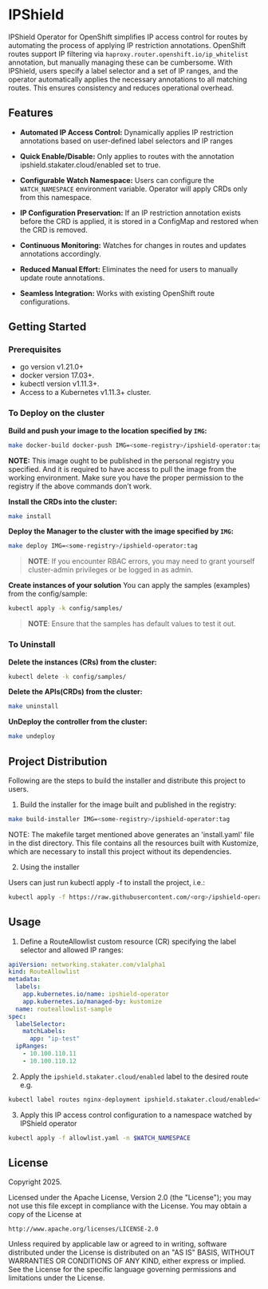 # IPShield

IPShield Operator for OpenShift simplifies IP access control for routes by automating the process of applying IP restriction annotations. OpenShift routes support IP filtering via `haproxy.router.openshift.io/ip_whitelist` annotation, but manually managing these can be cumbersome. With IPShield, users specify a label selector and a set of IP ranges, and the operator automatically applies the necessary annotations to all matching routes. This ensures consistency and reduces operational overhead.

## Features

- **Automated IP Access Control:** Dynamically applies IP restriction annotations based on user-defined label selectors and IP ranges

- **Quick Enable/Disable:** Only applies to routes with the annotation ipshield.stakater.cloud/enabled set to true.
- **Configurable Watch Namespace:** Users can configure the `WATCH_NAMESPACE` environment variable. Operator will apply CRDs only from this namespace.
- **IP Configuration Preservation:** If an IP restriction annotation exists before the CRD is applied, it is stored in a ConfigMap and restored when the CRD is removed.
- **Continuous Monitoring:** Watches for changes in routes and updates annotations accordingly.
- **Reduced Manual Effort:** Eliminates the need for users to manually update route annotations.
- **Seamless Integration:** Works with existing OpenShift route configurations.

## Getting Started

### Prerequisites
- go version v1.21.0+
- docker version 17.03+.
- kubectl version v1.11.3+.
- Access to a Kubernetes v1.11.3+ cluster.

### To Deploy on the cluster
**Build and push your image to the location specified by `IMG`:**

```sh
make docker-build docker-push IMG=<some-registry>/ipshield-operator:tag
```

**NOTE:** This image ought to be published in the personal registry you specified.
And it is required to have access to pull the image from the working environment.
Make sure you have the proper permission to the registry if the above commands don’t work.

**Install the CRDs into the cluster:**

```sh
make install
```

**Deploy the Manager to the cluster with the image specified by `IMG`:**

```sh
make deploy IMG=<some-registry>/ipshield-operator:tag
```

> **NOTE**: If you encounter RBAC errors, you may need to grant yourself cluster-admin
privileges or be logged in as admin.

**Create instances of your solution**
You can apply the samples (examples) from the config/sample:

```sh
kubectl apply -k config/samples/
```

>**NOTE**: Ensure that the samples has default values to test it out.

### To Uninstall
**Delete the instances (CRs) from the cluster:**

```sh
kubectl delete -k config/samples/
```

**Delete the APIs(CRDs) from the cluster:**

```sh
make uninstall
```

**UnDeploy the controller from the cluster:**

```sh
make undeploy
```

## Project Distribution

Following are the steps to build the installer and distribute this project to users.

1. Build the installer for the image built and published in the registry:

```sh
make build-installer IMG=<some-registry>/ipshield-operator:tag
```

NOTE: The makefile target mentioned above generates an 'install.yaml'
file in the dist directory. This file contains all the resources built
with Kustomize, which are necessary to install this project without
its dependencies.

2. Using the installer

Users can just run kubectl apply -f <URL for YAML BUNDLE> to install the project, i.e.:

```sh
kubectl apply -f https://raw.githubusercontent.com/<org>/ipshield-operator/<tag or branch>/dist/install.yaml
```
## Usage
1. Define a RouteAllowlist custom resource (CR) specifying the label selector and allowed IP ranges:
```yaml
apiVersion: networking.stakater.com/v1alpha1
kind: RouteAllowlist
metadata:
  labels:
    app.kubernetes.io/name: ipshield-operator
    app.kubernetes.io/managed-by: kustomize
  name: routeallowlist-sample
spec:
  labelSelector:
    matchLabels:
      app: "ip-test"
  ipRanges:
    - 10.100.110.11
    - 10.100.110.12
```
2. Apply the `ipshield.stakater.cloud/enabled` label to the desired route e.g.
```sh
kubectl label routes nginx-deployment ipshield.stakater.cloud/enabled=true -n mywebserver --overwrite
```
3. Apply this IP access control configuration to a namespace watched by IPShield operator
```sh
kubectl apply -f allowlist.yaml -n $WATCH_NAMESPACE
```

## License

Copyright 2025.

Licensed under the Apache License, Version 2.0 (the "License");
you may not use this file except in compliance with the License.
You may obtain a copy of the License at

    http://www.apache.org/licenses/LICENSE-2.0

Unless required by applicable law or agreed to in writing, software
distributed under the License is distributed on an "AS IS" BASIS,
WITHOUT WARRANTIES OR CONDITIONS OF ANY KIND, either express or implied.
See the License for the specific language governing permissions and
limitations under the License.

